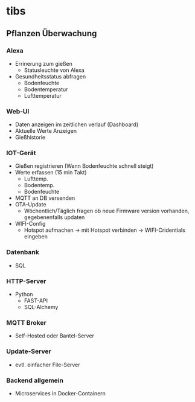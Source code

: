 # tibs

## Pflanzen Überwachung

### Alexa

- Errinerung zum  gießen
  - Statusleuchte von Alexa
- Gesundheitsstatus abfragen
  - Bodenfeuchte
  - Bodentemperatur
  - Lufttemperatur

### Web-UI

- Daten anzeigen im zeitlichen verlauf (Dashboard)
- Aktuelle Werte Anzeigen
- Gießhistorie

### IOT-Gerät

- Gießen registrieren (Wenn Bodenfeuchte schnell steigt)
- Werte erfassen (15 min Takt)
  - Lufttemp.
  - Bodentemp.
  - Bodenfeuchte
- MQTT an DB versenden
- OTA-Update
  - Wöchentlich/Täglich fragen ob neue Firmware version vorhanden, gegebenenfalls updaten
- WIFI-Config
  - Hotspot aufmachen -> mit Hotspot verbinden -> WIFI-Cridentials eingeben

### Datenbank

- SQL

### HTTP-Server

- Python
  - FAST-API
  - SQL-Alchemy

### MQTT Broker

- Self-Hosted oder Bantel-Server

### Update-Server

- evtl. einfacher File-Server

### Backend allgemein

- Microservices in Docker-Containern

